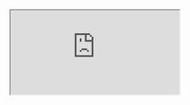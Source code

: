 <div></div>

<div id="root">
	<iframe src="https://dune.xyz/kylin/Zksync" scrolling="auto"></iframe>
</div>

